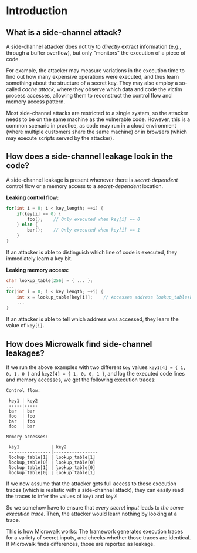# Introduction

## What is a side-channel attack?
A side-channel attacker does not try to _directly_ extract information (e.g., through a buffer overflow), but only "monitors" the execution of a piece of code.

For example, the attacker may measure variations in the execution time to find out how many expensive operations were executed, and thus learn something about the structure of a secret key. They may also employ a so-called _cache attack_, where they observe which data and code the victim process accesses, allowing them to reconstruct the control flow and memory access pattern.

Most side-channel attacks are restricted to a single system, so the attacker needs to be on the same machine as the vulnerable code. However, this is a common scenario in practice, as code may run in a cloud environment (where multiple customers share the same machine) or in browsers (which may execute scripts served by the attacker).

## How does a side-channel leakage look in the code?
A side-channel leakage is present whenever there is _secret-dependent_ control flow or a memory access to a _secret-dependent_ location.

**Leaking control flow:**
```c
for(int i = 0; i < key_length; ++i) {
    if(key[i] == 0) {
        foo();    // Only executed when key[i] == 0
    } else {
        bar();    // Only executed when key[i] == 1
    }
}
```
If an attacker is able to distinguish which line of code is executed, they immediately learn a key bit.

**Leaking memory access:**
```c
char lookup_table[256] = { ... };
...
for(int i = 0; i < key_length; ++i) {
    int x = lookup_table[key[i]];    // Accesses address lookup_table+key[i]
    ...
}
```
If an attacker is able to tell which address was accessed, they learn the value of `key[i]`.


## How does Microwalk find side-channel leakages?
If we run the above examples with two different `key` values `key1[4] = { 1, 0, 1, 0 }` and `key2[4] = { 1, 0, 0, 1 }`, and log the executed code lines and memory accesses, we get the following execution traces:
```
Control flow:

 key1 | key2
 -----|-----
 bar  | bar
 foo  | foo
 bar  | foo
 foo  | bar
```
```
Memory accesses:

 key1            | key2
 ----------------|-----------------
 lookup_table[1] | lookup_table[1]
 lookup_table[0] | lookup_table[0]
 lookup_table[1] | lookup_table[0]
 lookup_table[0] | lookup_table[1]
```

If we now assume that the attacker gets full access to those execution traces (which is realistic with a side-channel attack), they can easily read the traces to infer the values of `key1` and `key2`!

So we somehow have to ensure that _every secret input_ leads to _the same execution trace_. Then, the attacker would learn nothing by looking at a trace.

This is how Microwalk works: The framework generates execution traces for a variety of secret inputs, and checks whether those traces are identical. If Microwalk finds differences, those are reported as leakage.